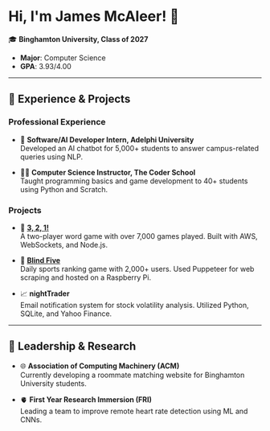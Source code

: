 # Hi, I'm James McAleer! 👋

🎓 **Binghamton University, Class of 2027**
- **Major**: Computer Science  
- **GPA**: 3.93/4.00

---

## 🌟 **Experience & Projects**

### **Professional Experience**
- 🧠 **Software/AI Developer Intern, Adelphi University**  
  Developed an AI chatbot for 5,000+ students to answer campus-related queries using NLP.

- 🧑‍🏫 **Computer Science Instructor, The Coder School**  
  Taught programming basics and game development to 40+ students using Python and Scratch.

### **Projects**
- 🚥 **[3, 2, 1!](http://play321.net)**  
  A two-player word game with over 7,000 games played. Built with AWS, WebSockets, and Node.js.

- 🏀 **[Blind Five](https://blindfivesports.com)**  
  Daily sports ranking game with 2,000+ users. Used Puppeteer for web scraping and hosted on a Raspberry Pi.

- 📈 **nightTrader**  
  Email notification system for stock volatility analysis. Utilized Python, SQLite, and Yahoo Finance.

---

## 🌱 **Leadership & Research**
- 🌐 **Association of Computing Machinery (ACM)**  
  Currently developing a roommate matching website for Binghamton University students.

- 🫀 **First Year Research Immersion (FRI)**  
  Leading a team to improve remote heart rate detection using ML and CNNs.

